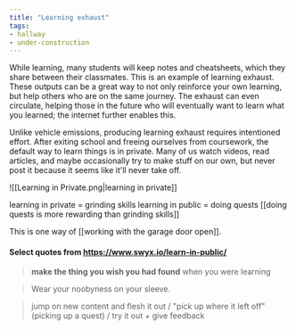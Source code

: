 ```yaml
---
title: "Learning exhaust"
tags:
- hallway
- under-construction
---
```

While learning, many students will keep notes and cheatsheets, which they share between their classmates. This is an example of learning exhaust. These outputs can be a great way to not only reinforce your own learning, but help others who are on the same journey. The exhaust can even circulate, helping those in the future who will eventually want to learn what you learned; the internet further enables this.

Unlike vehicle emissions, producing learning exhaust requires intentioned effort. After exiting school and freeing ourselves from coursework, the default way to learn things is in private. Many of us watch videos, read articles, and maybe occasionally try to make stuff on our own, but never post it because it seems like it'll never take off.

![[Learning in Private.png|learning in private]]

learning in private = grinding skills
learning in public = doing quests
[[doing quests is more rewarding than grinding skills]]

This is one way of [[working with the garage door open]].

#### Select quotes from https://www.swyx.io/learn-in-public/

>**make the thing you wish you had found** when you were learning

>Wear your noobyness on your sleeve.

>jump on new content and flesh it out / "pick up where it left off" (picking up a quest) / try it out + give feedback

